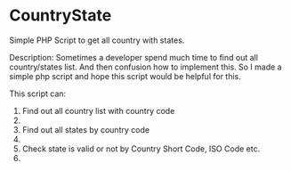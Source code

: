 # CountryState
Simple PHP Script to get all country with states.

Description: Sometimes a developer spend much time to find out all country/states list. And then confusion how to implement this. 
So I made a simple php script and hope this script would be helpful for this.  

This script can:

1. Find out all country list with country code
2. 
2. Find out all states by country code
3. 
3. Check state is valid or not by Country Short Code, ISO Code etc.
4. 
